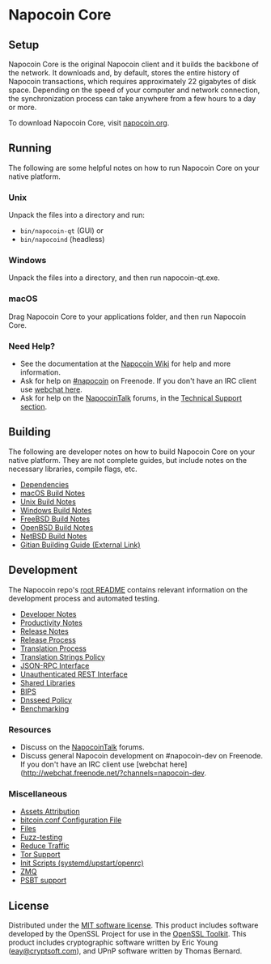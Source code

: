 Napocoin Core
=============

Setup
---------------------
Napocoin Core is the original Napocoin client and it builds the backbone of the network. It downloads and, by default, stores the entire history of Napocoin transactions, which requires approximately 22 gigabytes of disk space. Depending on the speed of your computer and network connection, the synchronization process can take anywhere from a few hours to a day or more.

To download Napocoin Core, visit [napocoin.org](https://napocoin.org/).

Running
---------------------
The following are some helpful notes on how to run Napocoin Core on your native platform.

### Unix

Unpack the files into a directory and run:

- `bin/napocoin-qt` (GUI) or
- `bin/napocoind` (headless)

### Windows

Unpack the files into a directory, and then run napocoin-qt.exe.

### macOS

Drag Napocoin Core to your applications folder, and then run Napocoin Core.

### Need Help?

* See the documentation at the [Napocoin Wiki](https://napocoin.info/)
for help and more information.
* Ask for help on [#napocoin](http://webchat.freenode.net?channels=napocoin) on Freenode. If you don't have an IRC client use [webchat here](http://webchat.freenode.net?channels=napocoin).
* Ask for help on the [NapocoinTalk](https://napocointalk.io/) forums, in the [Technical Support section](https://napocointalk.io/c/technical-support).

Building
---------------------
The following are developer notes on how to build Napocoin Core on your native platform. They are not complete guides, but include notes on the necessary libraries, compile flags, etc.

- [Dependencies](dependencies.md)
- [macOS Build Notes](build-osx.md)
- [Unix Build Notes](build-unix.md)
- [Windows Build Notes](build-windows.md)
- [FreeBSD Build Notes](build-freebsd.md)
- [OpenBSD Build Notes](build-openbsd.md)
- [NetBSD Build Notes](build-netbsd.md)
- [Gitian Building Guide (External Link)](https://github.com/bitcoin-core/docs/blob/master/gitian-building.md)

Development
---------------------
The Napocoin repo's [root README](/README.md) contains relevant information on the development process and automated testing.

- [Developer Notes](developer-notes.md)
- [Productivity Notes](productivity.md)
- [Release Notes](release-notes.md)
- [Release Process](release-process.md)
- [Translation Process](translation_process.md)
- [Translation Strings Policy](translation_strings_policy.md)
- [JSON-RPC Interface](JSON-RPC-interface.md)
- [Unauthenticated REST Interface](REST-interface.md)
- [Shared Libraries](shared-libraries.md)
- [BIPS](bips.md)
- [Dnsseed Policy](dnsseed-policy.md)
- [Benchmarking](benchmarking.md)

### Resources
* Discuss on the [NapocoinTalk](https://napocointalk.io/) forums.
* Discuss general Napocoin development on #napocoin-dev on Freenode. If you don't have an IRC client use [webchat here](http://webchat.freenode.net/?channels=napocoin-dev.

### Miscellaneous
- [Assets Attribution](assets-attribution.md)
- [bitcoin.conf Configuration File](bitcoin-conf.md)
- [Files](files.md)
- [Fuzz-testing](fuzzing.md)
- [Reduce Traffic](reduce-traffic.md)
- [Tor Support](tor.md)
- [Init Scripts (systemd/upstart/openrc)](init.md)
- [ZMQ](zmq.md)
- [PSBT support](psbt.md)

License
---------------------
Distributed under the [MIT software license](/COPYING).
This product includes software developed by the OpenSSL Project for use in the [OpenSSL Toolkit](https://www.openssl.org/). This product includes
cryptographic software written by Eric Young ([eay@cryptsoft.com](mailto:eay@cryptsoft.com)), and UPnP software written by Thomas Bernard.
